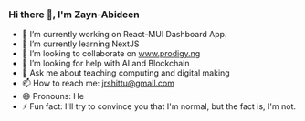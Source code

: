### Hi there 👋, I'm Zayn-Abideen

- 🔭 I’m currently working on React-MUI Dashboard App.
- 🌱 I’m currently learning NextJS
- 👯 I’m looking to collaborate on www.prodigy.ng
- 🤔 I’m looking for help with AI and Blockchain
- 💬 Ask me about teaching computing and digital making
- 📫 How to reach me: jrshittu@gmail.com
- 😄 Pronouns: He
- ⚡ Fun fact: I'll try to convince you that I'm normal, but the fact is, I'm not.

